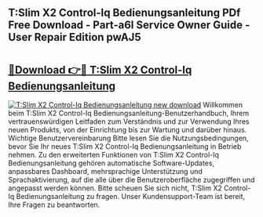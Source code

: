 ## T:Slim X2 Control-Iq Bedienungsanleitung PDf Free Download - Part-a6l Service Owner Guide - User Repair Edition pwAJ5

# <h2><a href="http://df4hioq.blite.top/?on=T%3aSlim+X2+Control-Iq+Bedienungsanleitung">🔗Download 👉🔴 T:Slim X2 Control-Iq Bedienungsanleitung</a></h2>

[![T:Slim X2 Control-Iq Bedienungsanleitung new download](https://i.imgur.com/lujVjoI.png)](http://df4hioq.blite.top/?on=T%3aSlim+X2+Control-Iq+Bedienungsanleitung)
Willkommen beim T:Slim X2 Control-Iq Bedienungsanleitung-Benutzerhandbuch, Ihrem vertrauenswürdigen Leitfaden zum Verständnis und zur Verwendung Ihres neuen Produkts, von der Einrichtung bis zur Wartung und darüber hinaus. Wichtige Benutzervereinbarung Bitte lesen Sie die Nutzungsbedingungen, bevor Sie Ihr neues T:Slim X2 Control-Iq Bedienungsanleitung in Betrieb nehmen. Zu den erweiterten Funktionen von T:Slim X2 Control-Iq Bedienungsanleitung gehören automatische Software-Updates, anpassbares Dashboard, mehrsprachige Unterstützung und Sprachaktivierung, auf die alle über die Benutzeroberfläche zugegriffen und angepasst werden können. Bitte scheuen Sie sich nicht, T:Slim X2 Control-Iq Bedienungsanleitung zu fragen. Unser Kundensupport-Team ist bereit, Ihre Fragen zu beantworten.
